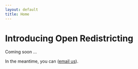 ```yaml
---
layout: default
title: Home
---
```


<h1 class="page-title">Introducing Open Redistricting</h1>

<p>Coming soon ...</p>

<p>In the meantime, you can (<a href=mailto:info@openredistricting.net>email us</a>).
</p>